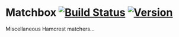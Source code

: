 Matchbox [![Build Status](https://snap-ci.com/javafunk/matchbox/branch/master/build_image)](https://snap-ci.com/javafunk/matchbox/branch/master) [![Version](https://img.shields.io/maven-central/v/org.javafunk.matchbox/matchbox.svg)](https://search.maven.org/#search%7Cgav%7C1%7Cg%3A%22org.javafunk.matchbox%22%20AND%20a%3A%22matchbox%22)
========

Miscellaneous Hamcrest matchers...
